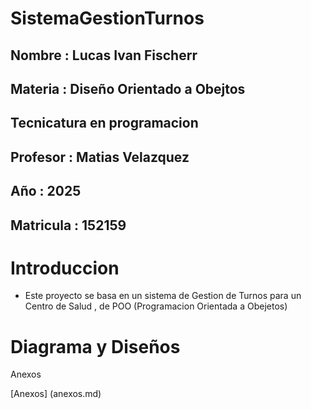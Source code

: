# SistemaGestionTurnos


## Nombre : Lucas Ivan Fischerr
## Materia : Diseño Orientado a Obejtos 
## Tecnicatura en programacion 
## Profesor : Matias Velazquez
## Año : 2025
## Matricula : 152159

# Introduccion 

- Este proyecto se basa en un sistema de Gestion de Turnos para un Centro de Salud , de POO (Programacion Orientada a Obejetos)

# Diagrama y Diseños 

Anexos 

[Anexos] (anexos.md)

